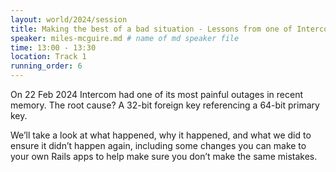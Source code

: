 ```yaml
---
layout: world/2024/session
title: Making the best of a bad situation - Lessons from one of Intercom’s most painful outages
speaker: miles-mcguire.md # name of md speaker file
time: 13:00 - 13:30
location: Track 1
running_order: 6
---
```

	
On 22 Feb 2024 Intercom had one of its most painful outages in recent memory. The root cause? A 32-bit foreign key referencing a 64-bit primary key.

We’ll take a look at what happened, why it happened, and what we did to ensure it didn’t happen again, including some changes you can make to your own Rails apps to help make sure you don’t make the same mistakes.
